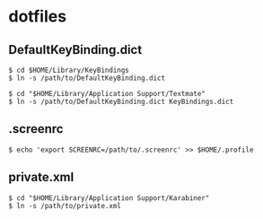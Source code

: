 # dotfiles

## DefaultKeyBinding.dict
```
$ cd $HOME/Library/KeyBindings
$ ln -s /path/to/DefaultKeyBinding.dict

$ cd "$HOME/Library/Application Support/Textmate"
$ ln -s /path/to/DefaultKeyBinding.dict KeyBindings.dict
```

## .screenrc
```
$ echo 'export SCREENRC=/path/to/.screenrc' >> $HOME/.profile
```

## private.xml
```
$ cd "$HOME/Library/Application Support/Karabiner"
$ ln -s /path/to/private.xml
```